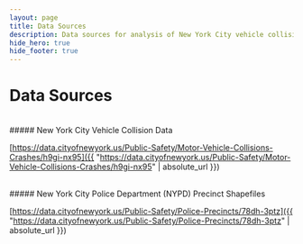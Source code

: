 ```yaml
---
layout: page
title: Data Sources
description: Data sources for analysis of New York City vehicle collisions
hide_hero: true
hide_footer: true
---
```


# Data Sources

<br>
##### New York City Vehicle Collision Data

[https://data.cityofnewyork.us/Public-Safety/Motor-Vehicle-Collisions-Crashes/h9gi-nx95]({{ "https://data.cityofnewyork.us/Public-Safety/Motor-Vehicle-Collisions-Crashes/h9gi-nx95" | absolute_url }})


<br>
##### New York City Police Department (NYPD) Precinct Shapefiles

[https://data.cityofnewyork.us/Public-Safety/Police-Precincts/78dh-3ptz]({{ "https://data.cityofnewyork.us/Public-Safety/Police-Precincts/78dh-3ptz" | absolute_url }})
